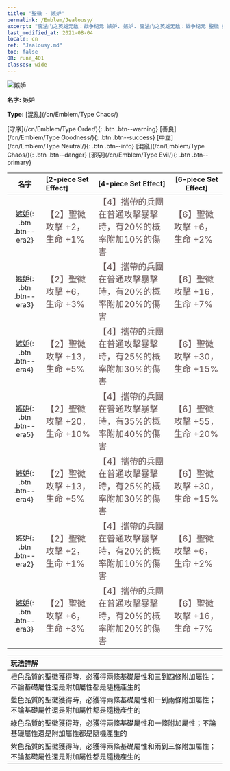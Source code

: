 ```yaml
---
title: "聖徽 - 嫉妒"
permalink: /Emblem/Jealousy/
excerpt: "魔法门之英雄无敌：战争纪元 嫉妒. 嫉妒. 魔法门之英雄无敌：战争纪元 聖徽 嫉妒. 魔法门之英雄无敌：战争纪元 混亂 嫉妒"
last_modified_at: 2021-08-04
locale: cn
ref: "Jealousy.md"
toc: false
QR: rune_401
classes: wide
---
```


  ![嫉妒](/images/r/rune_icon_401.png)

 **名字:** 嫉妒

 **Type:** [混亂](/cn/Emblem/Type Chaos/)

  [守序](/cn/Emblem/Type Order/){: .btn .btn--warning}   [善良](/cn/Emblem/Type Goodness/){: .btn .btn--success}   [中立](/cn/Emblem/Type Neutral/){: .btn .btn--info}   [混亂](/cn/Emblem/Type Chaos/){: .btn .btn--danger}   [邪惡](/cn/Emblem/Type Evil/){: .btn .btn--primary} 

  |  名字    | [2-piece Set Effect] | [4-piece Set Effect] | [6-piece Set Effect]  | 
  |:-----------------------:|:-------------------|:-----------------|----------------| 
  | [嫉妒](/cn/Emblem/Jealousy/){: .btn .btn--era2} | <span style="color: #645252;font-size:20px">【2】聖徽攻擊 +2，生命 +1%</span> | <span style="color: #645252;font-size:20px">【4】攜帶的兵團在普通攻擊暴擊時，有20%的概率附加10%的傷害</span> | <span style="color: #645252;font-size:20px">【6】聖徽攻擊 +6，生命 +2%</span> | 
  | [嫉妒](/cn/Emblem/Jealousy/){: .btn .btn--era3} | <span style="color: #645252;font-size:20px">【2】聖徽攻擊 +6，生命 +3%</span> | <span style="color: #645252;font-size:20px">【4】攜帶的兵團在普通攻擊暴擊時，有20%的概率附加20%的傷害</span> | <span style="color: #645252;font-size:20px">【6】聖徽攻擊 +16，生命 +7%</span> | 
  | [嫉妒](/cn/Emblem/Jealousy/){: .btn .btn--era4} | <span style="color: #645252;font-size:20px">【2】聖徽攻擊 +13，生命 +5%</span> | <span style="color: #645252;font-size:20px">【4】攜帶的兵團在普通攻擊暴擊時，有25%的概率附加30%的傷害</span> | <span style="color: #645252;font-size:20px">【6】聖徽攻擊 +30，生命 +15%</span> | 
  | [嫉妒](/cn/Emblem/Jealousy/){: .btn .btn--era5} | <span style="color: #645252;font-size:20px">【2】聖徽攻擊 +20，生命 +10%</span> | <span style="color: #645252;font-size:20px">【4】攜帶的兵團在普通攻擊暴擊時，有35%的概率附加40%的傷害</span> | <span style="color: #645252;font-size:20px">【6】聖徽攻擊 +55，生命 +20%</span> | 
  | [嫉妒](/cn/Emblem/Jealousy/){: .btn .btn--era4} | <span style="color: #645252;font-size:20px">【2】聖徽攻擊 +13，生命 +5%</span> | <span style="color: #645252;font-size:20px">【4】攜帶的兵團在普通攻擊暴擊時，有25%的概率附加30%的傷害</span> | <span style="color: #645252;font-size:20px">【6】聖徽攻擊 +30，生命 +15%</span> | 
  | [嫉妒](/cn/Emblem/Jealousy/){: .btn .btn--era2} | <span style="color: #645252;font-size:20px">【2】聖徽攻擊 +2，生命 +1%</span> | <span style="color: #645252;font-size:20px">【4】攜帶的兵團在普通攻擊暴擊時，有20%的概率附加10%的傷害</span> | <span style="color: #645252;font-size:20px">【6】聖徽攻擊 +6，生命 +2%</span> | 
  | [嫉妒](/cn/Emblem/Jealousy/){: .btn .btn--era3} | <span style="color: #645252;font-size:20px">【2】聖徽攻擊 +6，生命 +3%</span> | <span style="color: #645252;font-size:20px">【4】攜帶的兵團在普通攻擊暴擊時，有20%的概率附加20%的傷害</span> | <span style="color: #645252;font-size:20px">【6】聖徽攻擊 +16，生命 +7%</span> | 

  |         玩法詳解            | 
  |:-------------------------------|
  | 橙色品質的聖徽獲得時，必獲得兩條基礎屬性和三到四條附加屬性；不論基礎屬性還是附加屬性都是隨機產生的 |
  | 藍色品質的聖徽獲得時，必獲得兩條基礎屬性和一到兩條附加屬性；不論基礎屬性還是附加屬性都是隨機產生的 |
  | 綠色品質的聖徽獲得時，必獲得兩條基礎屬性和一條附加屬性；不論基礎屬性還是附加屬性都是隨機產生的 |
  | 紫色品質的聖徽獲得時，必獲得兩條基礎屬性和兩到三條附加屬性；不論基礎屬性還是附加屬性都是隨機產生的 |
